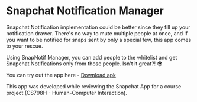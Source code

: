 # Snapchat Notification Manager

Snapchat Notification implementation could be better since they fill up your notification drawer. There's no way to mute multiple people at once, and if you want to be notified for snaps sent by only a special few, this app comes to your rescue.

Using SnapNotif Manager, you can add people to the whitelist and get Snapchat Notifications only from those people. Isn't it great?! :sunglasses:

You can try out the app here - [Download apk](https://drive.google.com/file/d/1KmTY4ujH4BNldAxjwZX4P14ftsFesSJt/view?usp=sharing)

This app was developed while reviewing the Snapchat App for a course project (CS798H - Human-Computer Interaction).
